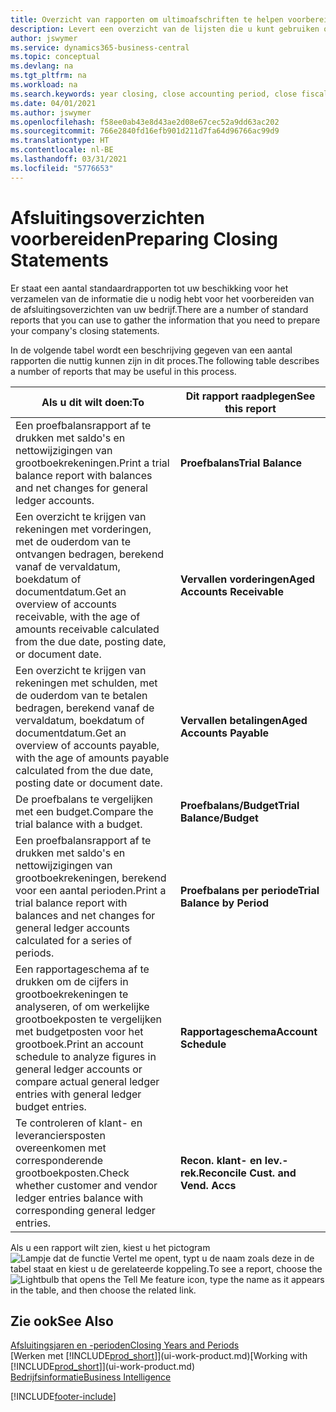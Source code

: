 ```yaml
---
title: Overzicht van rapporten om ultimoafschriften te helpen voorbereiden | Microsoft Docs
description: Levert een overzicht van de lijsten die u kunt gebruiken om gegevens te verzamelen om de ultimoafschriften van uw bedrijf voor te bereiden wanneer het financiële jaar wordt gesloten.
author: jswymer
ms.service: dynamics365-business-central
ms.topic: conceptual
ms.devlang: na
ms.tgt_pltfrm: na
ms.workload: na
ms.search.keywords: year closing, close accounting period, close fiscal year, aging, creditor payments, vendor payments, assets, liabilities, equity, analysis, reporting, financial report, business intelligence, BI, Power Bi, KPI
ms.date: 04/01/2021
ms.author: jswymer
ms.openlocfilehash: f58ee0ab43e8d43ae2d08e67cec52a9dd63ac202
ms.sourcegitcommit: 766e2840fd16efb901d211d7fa64d96766ac99d9
ms.translationtype: HT
ms.contentlocale: nl-BE
ms.lasthandoff: 03/31/2021
ms.locfileid: "5776653"
---
```

# <a name="preparing-closing-statements"></a><span data-ttu-id="11b85-103">Afsluitingsoverzichten voorbereiden</span><span class="sxs-lookup"><span data-stu-id="11b85-103">Preparing Closing Statements</span></span>
<span data-ttu-id="11b85-104">Er staat een aantal standaardrapporten tot uw beschikking voor het verzamelen van de informatie die u nodig hebt voor het voorbereiden van de afsluitingsoverzichten van uw bedrijf.</span><span class="sxs-lookup"><span data-stu-id="11b85-104">There are a number of standard reports that you can use to gather the information that you need to prepare your company's closing statements.</span></span>

<span data-ttu-id="11b85-105">In de volgende tabel wordt een beschrijving gegeven van een aantal rapporten die nuttig kunnen zijn in dit proces.</span><span class="sxs-lookup"><span data-stu-id="11b85-105">The following table describes a number of reports that may be useful in this process.</span></span>  

| <span data-ttu-id="11b85-106">Als u dit wilt doen:</span><span class="sxs-lookup"><span data-stu-id="11b85-106">To</span></span> | <span data-ttu-id="11b85-107">Dit rapport raadplegen</span><span class="sxs-lookup"><span data-stu-id="11b85-107">See this report</span></span> |
| --- | --- |
| <span data-ttu-id="11b85-108">Een proefbalansrapport af te drukken met saldo's en nettowijzigingen van grootboekrekeningen.</span><span class="sxs-lookup"><span data-stu-id="11b85-108">Print a trial balance report with balances and net changes for general ledger accounts.</span></span> |<span data-ttu-id="11b85-109">**Proefbalans**</span><span class="sxs-lookup"><span data-stu-id="11b85-109">**Trial Balance**</span></span> |
| <span data-ttu-id="11b85-110">Een overzicht te krijgen van rekeningen met vorderingen, met de ouderdom van te ontvangen bedragen, berekend vanaf de vervaldatum, boekdatum of documentdatum.</span><span class="sxs-lookup"><span data-stu-id="11b85-110">Get an overview of accounts receivable, with the age of amounts receivable calculated from the due date, posting date, or document date.</span></span> |<span data-ttu-id="11b85-111">**Vervallen vorderingen**</span><span class="sxs-lookup"><span data-stu-id="11b85-111">**Aged Accounts Receivable**</span></span> |
| <span data-ttu-id="11b85-112">Een overzicht te krijgen van rekeningen met schulden, met de ouderdom van te betalen bedragen, berekend vanaf de vervaldatum, boekdatum of documentdatum.</span><span class="sxs-lookup"><span data-stu-id="11b85-112">Get an overview of accounts payable, with the age of amounts payable calculated from the due date, posting date or document date.</span></span> |<span data-ttu-id="11b85-113">**Vervallen betalingen**</span><span class="sxs-lookup"><span data-stu-id="11b85-113">**Aged Accounts Payable**</span></span> |
| <span data-ttu-id="11b85-114">De proefbalans te vergelijken met een budget.</span><span class="sxs-lookup"><span data-stu-id="11b85-114">Compare the trial balance with a budget.</span></span> |<span data-ttu-id="11b85-115">**Proefbalans/Budget**</span><span class="sxs-lookup"><span data-stu-id="11b85-115">**Trial Balance/Budget**</span></span> |
| <span data-ttu-id="11b85-116">Een proefbalansrapport af te drukken met saldo's en nettowijzigingen van grootboekrekeningen, berekend voor een aantal perioden.</span><span class="sxs-lookup"><span data-stu-id="11b85-116">Print a trial balance report with balances and net changes for general ledger accounts calculated for a series of periods.</span></span> |<span data-ttu-id="11b85-117">**Proefbalans per periode**</span><span class="sxs-lookup"><span data-stu-id="11b85-117">**Trial Balance by Period**</span></span> |
| <span data-ttu-id="11b85-118">Een rapportageschema af te drukken om de cijfers in grootboekrekeningen te analyseren, of om werkelijke grootboekposten te vergelijken met budgetposten voor het grootboek.</span><span class="sxs-lookup"><span data-stu-id="11b85-118">Print an account schedule to analyze figures in general ledger accounts or compare actual general ledger entries with general ledger budget entries.</span></span> |<span data-ttu-id="11b85-119">**Rapportageschema**</span><span class="sxs-lookup"><span data-stu-id="11b85-119">**Account Schedule**</span></span> |
| <span data-ttu-id="11b85-120">Te controleren of klant- en leveranciersposten overeenkomen met corresponderende grootboekposten.</span><span class="sxs-lookup"><span data-stu-id="11b85-120">Check whether customer and vendor ledger entries balance with corresponding general ledger entries.</span></span> |<span data-ttu-id="11b85-121">**Recon. klant- en lev.-rek.**</span><span class="sxs-lookup"><span data-stu-id="11b85-121">**Reconcile Cust. and Vend. Accs**</span></span> |

<span data-ttu-id="11b85-122">Als u een rapport wilt zien, kiest u het pictogram ![Lampje dat de functie Vertel me opent](media/ui-search/search_small.png "Vertel me wat u wilt doen"), typt u de naam zoals deze in de tabel staat en kiest u de gerelateerde koppeling.</span><span class="sxs-lookup"><span data-stu-id="11b85-122">To see a report, choose the ![Lightbulb that opens the Tell Me feature](media/ui-search/search_small.png "Tell me what you want to do") icon, type the name as it appears in the table, and then choose the related link.</span></span>

## <a name="see-also"></a><span data-ttu-id="11b85-123">Zie ook</span><span class="sxs-lookup"><span data-stu-id="11b85-123">See Also</span></span>
[<span data-ttu-id="11b85-124">Afsluitingsjaren en -perioden</span><span class="sxs-lookup"><span data-stu-id="11b85-124">Closing Years and Periods</span></span>](year-close-years-periods.md)  
<span data-ttu-id="11b85-125">[Werken met [!INCLUDE[prod_short](includes/prod_short.md)]](ui-work-product.md)</span><span class="sxs-lookup"><span data-stu-id="11b85-125">[Working with [!INCLUDE[prod_short](includes/prod_short.md)]](ui-work-product.md)</span></span>  
[<span data-ttu-id="11b85-126">Bedrijfsinformatie</span><span class="sxs-lookup"><span data-stu-id="11b85-126">Business Intelligence</span></span>](bi.md)


[!INCLUDE[footer-include](includes/footer-banner.md)]